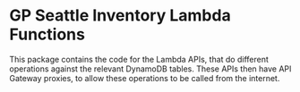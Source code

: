 # GP Seattle Inventory Lambda Functions

This package contains the code for the Lambda APIs, that do different operations against the
relevant DynamoDB tables. These APIs then have API Gateway proxies, to allow these operations to be
called from the internet.
